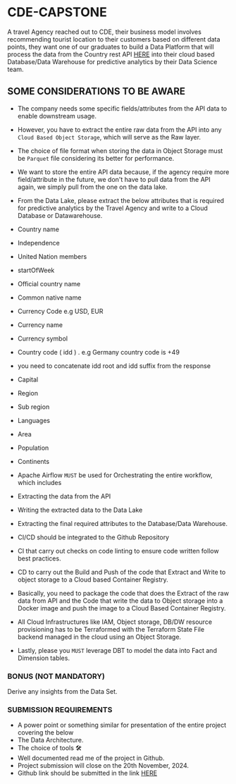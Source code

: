 # CDE-CAPSTONE

A travel Agency reached out to CDE, their business model involves recommending tourist location to their customers based on different data points, they want one of our graduates to build a Data Platform that will process the data from the Country rest API [HERE](https://restcountries.com/v3.1/all) into their cloud based Database/Data Warehouse for predictive analytics by their Data Science team.

## SOME CONSIDERATIONS TO BE AWARE

- The company needs some specific fields/attributes from the API data to enable downstream usage.
- However, you have to extract the entire raw data from the API into any `Cloud Based Object Storage`, which will serve as the Raw layer.
- The choice of file format when storing the data in Object Storage must be `Parquet` file considering its better for performance.
- We want to store the entire API data because, if the agency require more field/attribute in the future, we don't have to pull data from the API again, we simply pull from the one on the data lake.
- From the Data Lake, please extract the below attributes that is required for predictive analytics by the Travel Agency and write to a Cloud Database or Datawarehouse.
- Country name

- Independence

- United Nation members

- startOfWeek

- Official country name

- Common native name

- Currency Code e.g USD, EUR

- Currency name

- Currency symbol

- Country code ( idd ) . e.g Germany country code is +49

- you need to concatenate idd root and idd suffix from the response

- Capital

- Region

- Sub region

- Languages

- Area

- Population

- Continents

- Apache Airflow `MUST` be used for Orchestrating the entire workflow, which includes
- Extracting the data from the API
- Writing the extracted data to the Data Lake
- Extracting the final required attributes to the Database/Data Warehouse.
  
- CI/CD should be integrated to the Github Repository
- CI that carry out checks on code linting to ensure code written follow best practices.
- CD to carry out the Build and Push of the code that Extract and Write to object storage to a Cloud based Container Registry.
- Basically, you need to package the code that does the Extract of the raw data from API and the Code that write the data to Object storage into a Docker image and push the image to a Cloud Based Container Registry.

- All Cloud Infrastructures like IAM, Object storage, DB/DW resource provisioning has to be Terraformed with the Terraform State File backend managed in the cloud using an Object Storage.

- Lastly, please you `MUST` leverage DBT to model the data into Fact and Dimension tables.

### BONUS (NOT MANDATORY)

Derive any insights from the Data Set.

### SUBMISSION REQUIREMENTS

- A power point or something similar for presentation of the entire project covering the below
- The Data Architecture.
- The choice of tools 🛠️
- Well documented read me of the project in Github.
- Project submission will close on the 20th November, 2024.
- Github link should be submitted in the link [HERE](https://forms.gle/osnNmo7JyGkQeXnb8)
